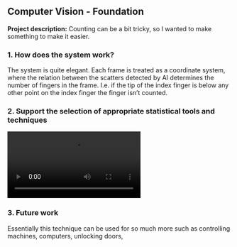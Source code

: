 ## Computer Vision - Foundation

**Project description:** Counting can be a bit tricky, so I wanted to make something to make it easier.


### 1. How does the system work?

The system is quite elegant. Each frame is treated as a coordinate system, where the relation between the scatters detected by AI determines the number of fingers in the frame. I.e. if the tip of the index finger is below any other point on the index finger the finger isn’t counted.

### 2. Support the selection of appropriate statistical tools and techniques

<video src="/Users/sebastianandreasen/Documents/Portfolio/seb-andreasen.github.io/videos/com_vis.MOV" controls="controls" style="max-width: 730px;">
</video>

### 3. Future work
Essentially this technique can be used for so much more such as controlling machines, computers, unlocking doors, 

